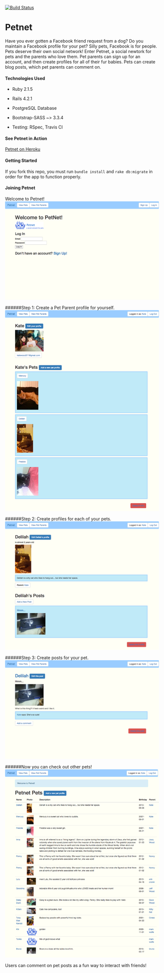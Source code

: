 [![Build Status](https://travis-ci.org/KateWood/petnet.svg?branch=master)](https://travis-ci.org/KateWood/petnet)

# Petnet

Have you ever gotten a Facebook friend request from a dog? Do you maintain a Facebook profile for your pet? Silly pets, Facebook is for people. Pets deserve their own social network! Enter Petnet, a social newtork for pets and the parents who love them.
Pet parents can sign up for an account, and then create profiles for all of their fur babies. Pets can create blog posts, which pet parents can comment on.

#### Technologies Used

* Ruby 2.1.5

* Rails 4.2.1

* PostgreSQL Database

* Bootstrap-SASS ~> 3.3.4

* Testing: RSpec, Travis CI

#### See Petnet in Action

[Petnet on Heroku](https://gapetnet.herokuapp.com/)

#### Getting Started

If you fork this repo, you must run `bundle install` and `rake db:migrate` in order for the app to function properly.

#### Joining Petnet

Welcome to Petnet!
<br>
![Petnet Landing Page](/app/assets/images/petnetlanding.png)

######Step 1: Create a Pet Parent profile for yourself.
<br>
![Pet Parent Profile](/app/assets/images/petnetparent.png)

######Step 2: Create profiles for each of your pets.
<br>
![Pet Profile](/app/assets/images/petnetpetprofile.png)

######Step 3: Create posts for your pet.
<br>
![Pet Post](/app/assets/images/petnetpost.png)

######Now you can check out other pets!
<br>
![Pets Directory](/app/assets/images/petnetpets.png)

Users can comment on pet posts as a fun way to interact with friends!






